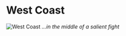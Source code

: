 # West Coast
![West Coast](https://github.com/OleksandrAdamenko/OleksandrAdamenko/blob/main/west_coast.webp)
*...in the middle of a salient fight*
